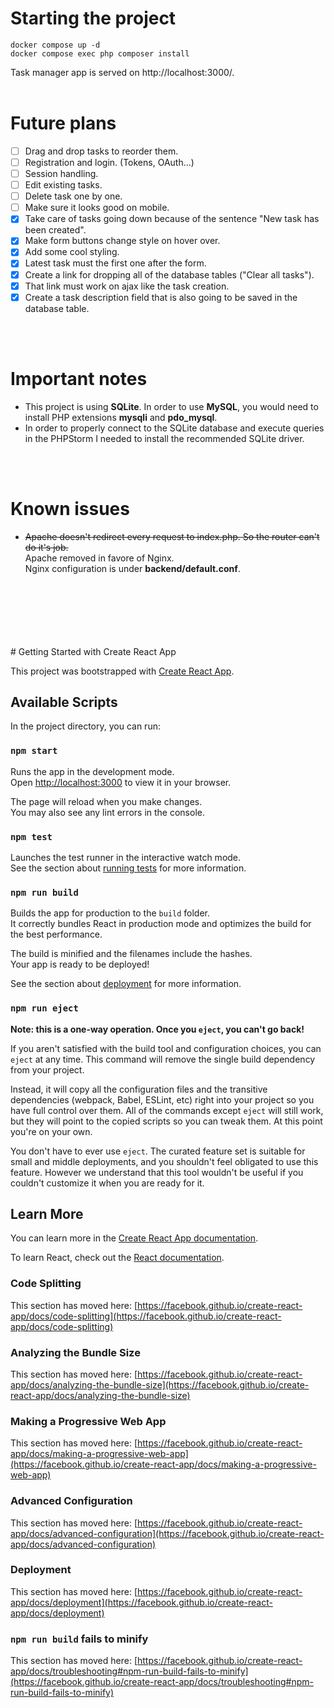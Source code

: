 # Starting the project

```
docker compose up -d
docker compose exec php composer install
```

Task manager app is served on http://localhost:3000/.
<br />
<br />

# Future plans
- [ ] Drag and drop tasks to reorder them.
- [ ] Registration and login. (Tokens, OAuth...)
- [ ] Session handling.
- [ ] Edit existing tasks.
- [ ] Delete task one by one.
- [ ] Make sure it looks good on mobile.
- [x] Take care of tasks going down because of the sentence "New task has been created".
- [x] Make form buttons change style on hover over.
- [x] Add some cool styling.
- [x] Latest task must the first one after the form.
- [x] Create a link for dropping all of the database tables ("Clear all tasks").
- [x] That link must work on ajax like the task creation.
- [x] Create a task description field that is also going to be saved in the database table.
<br />
<br />

# Important notes

- This project is using **SQLite**. In order to use **MySQL**, you would need to install PHP extensions **mysqli** and **pdo_mysql**.
- In order to properly connect to the SQLite database and execute queries in the PHPStorm I needed to install the recommended SQLite driver.
<br />
<br />

# Known issues
- ~~Apache doesn't redirect every request to index.php. So the router can't do it's job.~~ <br />
Apache removed in favore of Nginx. <br />
Nginx configuration is under **backend/default.conf**.

<br />
<br />
<br />
<br />
<br />
<br />
# Getting Started with Create React App

This project was bootstrapped with [Create React App](https://github.com/facebook/create-react-app).

## Available Scripts

In the project directory, you can run:

### `npm start`

Runs the app in the development mode.\
Open [http://localhost:3000](http://localhost:3000) to view it in your browser.

The page will reload when you make changes.\
You may also see any lint errors in the console.

### `npm test`

Launches the test runner in the interactive watch mode.\
See the section about [running tests](https://facebook.github.io/create-react-app/docs/running-tests) for more information.

### `npm run build`

Builds the app for production to the `build` folder.\
It correctly bundles React in production mode and optimizes the build for the best performance.

The build is minified and the filenames include the hashes.\
Your app is ready to be deployed!

See the section about [deployment](https://facebook.github.io/create-react-app/docs/deployment) for more information.

### `npm run eject`

**Note: this is a one-way operation. Once you `eject`, you can't go back!**

If you aren't satisfied with the build tool and configuration choices, you can `eject` at any time. This command will remove the single build dependency from your project.

Instead, it will copy all the configuration files and the transitive dependencies (webpack, Babel, ESLint, etc) right into your project so you have full control over them. All of the commands except `eject` will still work, but they will point to the copied scripts so you can tweak them. At this point you're on your own.

You don't have to ever use `eject`. The curated feature set is suitable for small and middle deployments, and you shouldn't feel obligated to use this feature. However we understand that this tool wouldn't be useful if you couldn't customize it when you are ready for it.

## Learn More

You can learn more in the [Create React App documentation](https://facebook.github.io/create-react-app/docs/getting-started).

To learn React, check out the [React documentation](https://reactjs.org/).

### Code Splitting

This section has moved here: [https://facebook.github.io/create-react-app/docs/code-splitting](https://facebook.github.io/create-react-app/docs/code-splitting)

### Analyzing the Bundle Size

This section has moved here: [https://facebook.github.io/create-react-app/docs/analyzing-the-bundle-size](https://facebook.github.io/create-react-app/docs/analyzing-the-bundle-size)

### Making a Progressive Web App

This section has moved here: [https://facebook.github.io/create-react-app/docs/making-a-progressive-web-app](https://facebook.github.io/create-react-app/docs/making-a-progressive-web-app)

### Advanced Configuration

This section has moved here: [https://facebook.github.io/create-react-app/docs/advanced-configuration](https://facebook.github.io/create-react-app/docs/advanced-configuration)

### Deployment

This section has moved here: [https://facebook.github.io/create-react-app/docs/deployment](https://facebook.github.io/create-react-app/docs/deployment)

### `npm run build` fails to minify

This section has moved here: [https://facebook.github.io/create-react-app/docs/troubleshooting#npm-run-build-fails-to-minify](https://facebook.github.io/create-react-app/docs/troubleshooting#npm-run-build-fails-to-minify)
